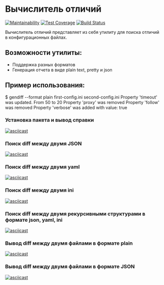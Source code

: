 # Вычислитель отличий
[![Maintainability](https://api.codeclimate.com/v1/badges/74e9f2b4cb25936fe534/maintainability)](https://codeclimate.com/github/mika193/gendiff/maintainability)
[![Test Coverage](https://api.codeclimate.com/v1/badges/74e9f2b4cb25936fe534/test_coverage)](https://codeclimate.com/github/mika193/gendiff/test_coverage)
[![Build Status](https://travis-ci.org/mika193/gendiff.svg?branch=master)](https://travis-ci.org/mika193/gendiff)

Вычислитель отличий представляет из себя утилиту для поиска отличий в конфигурационных файлах.

## Возможности утилиты:

* Поддержка разных форматов
* Генерация отчета в виде plain text, pretty и json

## Пример использования:

$ gendiff --format plain first-config.ini second-config.ini
Property 'timeout' was updated. From 50 to 20
Property 'proxy' was removed
Property 'follow' was removed
Property 'verbose' was added with value: true


### Установка пакета и вывод справки
[![asciicast](https://asciinema.org/a/RJ99D8crIi84UtiImACP2KATV.svg)](https://asciinema.org/a/RJ99D8crIi84UtiImACP2KATV)

### Поиск diff между двумя JSON
[![asciicast](https://asciinema.org/a/MTijcPSQebEqu7bO39ADlQ3Ge.svg)](https://asciinema.org/a/MTijcPSQebEqu7bO39ADlQ3Ge)

### Поиск diff между двумя yaml
[![asciicast](https://asciinema.org/a/CAL2rVtDghkPEyJ2sBUVfBt15.svg)](https://asciinema.org/a/CAL2rVtDghkPEyJ2sBUVfBt15)

### Поиск diff между двумя ini
[![asciicast](https://asciinema.org/a/dlQE6SC30rfFoD3uFc8GKZYmN.svg)](https://asciinema.org/a/dlQE6SC30rfFoD3uFc8GKZYmN)

### Поиск diff между двумя рекурсивными структурами в формате json, yaml, ini
[![asciicast](https://asciinema.org/a/klRIA4Urh4PDDvyAdDO8Cm0ax.svg)](https://asciinema.org/a/klRIA4Urh4PDDvyAdDO8Cm0ax)

### Вывод diff между двумя файлами в формате plain
[![asciicast](https://asciinema.org/a/icQrUVF2boPwP1QZopSeYL0l7.svg)](https://asciinema.org/a/icQrUVF2boPwP1QZopSeYL0l7)

### Вывод diff между двумя файлами в формате JSON
[![asciicast](https://asciinema.org/a/UNgptOVh0qvti7iAWWF1t9k9f.svg)](https://asciinema.org/a/UNgptOVh0qvti7iAWWF1t9k9f)
